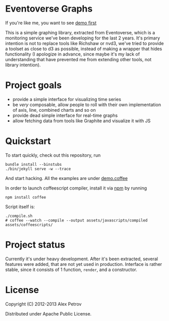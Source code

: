 # Eventoverse Graphs

If you're like me, you want to see [demo first](http://coffeenco.de/eventoverse-graphs/index.html)

This is a simple graphing library, extracted from Eventoverse, which is a monitoring
service we've been developing for the last 2 years. It's primary intention is not to
replace tools like Richshaw or nvd3, we've tried to provide a toolset as close to d3
as possible, instead of making a wrapper that hides functionality (I apologize in
advance, since maybe it's my lack of understanding that have prevented
me from extending other tools, not library intention).

# Project goals

  * provide a simple interface for visualizing time series
  * be _very_ composable, allow people to roll with their own implementation of axis, line, combined charts and so on
  * provide dead simple interface for real-time graphs
  * allow fetching data from tools like Graphite and visualize it with JS

# Quickstart

To start quickly, check out this repository, run

```
bundle install --binstubs
./bin/jekyll serve -w --trace
```

And start hacking. All the examples are under [demo.coffee](https://github.com/ifesdjeen/eventoverse-graphs/blob/master/assets/coffeescripts/graphs.coffee)

In order to launch coffeescript compiler, install it via [npm](https://npmjs.org/) by running

```
npm install coffee
```

Script itself is:

```
./compile.sh
# coffee --watch --compile --output assets/javascripts/compiled assets/coffeescripts/
```

# Project status

Currently it's under heavy development. After it's been extracted, several features were added, that are not yet used in production.
Interface is rather stable, since it consists of 1 function, `render`, and a constructor.

# License

Copyright (C) 2012-2013 Alex Petrov

Distributed under Apache Public License.
